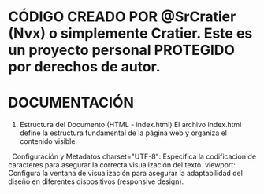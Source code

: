 # CÓDIGO CREADO POR @SrCratier (Nvx) o simplemente Cratier. Este es un proyecto personal PROTEGIDO por derechos de autor.
# DOCUMENTACIÓN

1. Estructura del Documento (HTML - index.html)
El archivo index.html define la estructura fundamental de la página web y organiza el contenido visible.
<head>: Configuración y Metadatos
charset="UTF-8": Especifica la codificación de caracteres para asegurar la correcta visualización del texto.
viewport: Configura la ventana de visualización para asegurar la adaptabilidad del diseño en diferentes dispositivos (responsive design).
<title>: Establece el título de la página visible en la pestaña del navegador: "Vamp Store - Cuentas Premium".
<link rel="stylesheet" href="style.css">: Vincula el documento HTML con la hoja de estilos CSS para la presentación visual.
<link rel="stylesheet" href="https://cdnjs.cloudflare.com/ajax/libs/font-awesome/6.5.1/css/all.min.css">: Importa la biblioteca Font Awesome para la inclusión de iconos escalables.
<link href="https://fonts.googleapis.com/css2?family=MedievalSharp&family=Roboto:wght@400;500;600;700&display=swap" rel="stylesheet">: Carga fuentes personalizadas de Google Fonts (MedievalSharp para elementos distintivos como el logo y Roboto para el texto general).
<body>: Contenido Visible de la Página
Contiene todos los elementos que el usuario final visualiza e interactúa.
<header class="navbar">: Barra de Navegación Principal
Implementada con position: fixed para mantenerla visible en la parte superior de la ventana de visualización durante el desplazamiento.
Logo (.logo-link, .logo-container, .logo-v, .store-name): Representa la identidad visual de "Vamp Store" y funciona como enlace a la página principal.
Barra de Búsqueda (.search-container, #search-input): Un campo de entrada de texto (input type="text") con un icono de búsqueda (i.fas.fa-search). Permite a los usuarios buscar productos por palabras clave, con filtrado en tiempo real.
Selector de Moneda (.currency-selector-container, #currency-selector): Un elemento select que permite la selección de diferentes monedas. Los precios de los productos se actualizan dinámicamente según la moneda elegida.
<aside id="filter-sidebar" class="filter-sidebar">: Barra Lateral de Filtros
Implementada como una barra deslizable (position: fixed, transform: translateX) desde el lado izquierdo de la pantalla. Se abre automáticamente al cargar la página y se puede cerrar manualmente.
Su posición superior se alinea dinámicamente con la parte inferior del navbar para una integración visual fluida.
Encabezado (.filter-sidebar-header, <h2>): "Filtrar Servicios".
Controles de Filtrado por Categoría (.filter-nav, .filter-btn): Un conjunto de botones que permiten filtrar los productos por categorías de servicio (ej., Spotify, Disney+, HBO Max). El botón "Todos" desactiva los filtros de categoría individuales.
Sección de Filtros por Precio (.price-filter-section):
Título (.price-filter-heading): "FILTRAR POR PRECIO".
Rango de Precio Actual (.current-price-range): Muestra el rango de precios mínimo y máximo seleccionado en la moneda actual.
Sliders de Rango (#min-price-slider, #max-price-slider): Dos elementos input type="range" que permiten a los usuarios definir un rango de precios. Los valores seleccionados se muestran numéricamente junto a sus etiquetas.
Botón de Reset (#reset-price-filters): Restablece los sliders de precio a sus valores predeterminados.
Botón de Cierre (#sidebar-close-btn): Un botón integrado en la parte inferior de la sidebar para ocultarla.
<div class="page-content-wrapper" id="page-content-wrapper">: Contenedor de Contenido Principal
Este div abarca el product-grid y el footer. Se desplaza horizontalmente (margin-left) y ajusta su ancho (width) cuando la sidebar se abre o cierra, permitiendo que el product-grid se adapte y los productos se reorganicen sin quedar ocultos ni generar scroll horizontal no deseado.
Botón de Apertura de Sidebar (#sidebar-open-btn): Un botón flotante que aparece cuando la sidebar está cerrada, permitiendo al usuario volver a abrirla.
<main class="product-grid">: Cuadrícula de Productos
Implementa un diseño de cuadrícula flexible (display: grid; grid-template-columns: repeat(auto-fit, minmax(Xpx, 1fr))) que ajusta automáticamente el número de columnas de productos según el ancho disponible de la pantalla.
div class="product-card": Tarjetas de Producto
Cada tarjeta representa un producto individual con su imagen, título, duración, descripción inicial, precio (con data-price-usd para conversión) y lista de características.
data-category: Atributo crucial para el filtrado por servicio.
Acciones (.product-card-actions): Contiene enlaces/botones para añadir al carrito (con enlace a Discord) y realizar pagos vía PayPal.
<footer class="footer">: Pie de Página
Una sección en la parte inferior de la página con enlaces a plataformas de contacto (Discord para carrito y servidor).
2. Funcionalidad Interactiva (JavaScript - Integrado en index.html)
El código JavaScript, embebido al final del index.html, es responsable de la interactividad dinámica de la plataforma.
Gestión de Altura Dinámica del Navbar (updateNavbarHeightCssVariable):
Al cargar la página y al redimensionar la ventana, esta función calcula la altura real del navbar (offsetHeight).
Este valor se asigna a una variable CSS (--navbar-height) en el :root, lo que permite que la filter-sidebar, page-content-wrapper y sidebar-open-btn ajusten sus posiciones y tamaños relativos al navbar de manera precisa y adaptable.
Conversión de Moneda (updatePrices):
Obtiene la moneda seleccionada por el usuario y su tasa de cambio.
Itera sobre todos los precios de los productos (almacenados en USD en el atributo data-price-usd) y los convierte a la moneda seleccionada, actualizando la visualización del precio.
Actualización de Interfaz de Filtros de Precio (updatePriceFilterUI):
Sincroniza la visualización numérica de los valores mínimo y máximo seleccionados en los sliders de precio, mostrando la cantidad en la moneda actual.
Reinicio de Filtros de Precio (resetPriceFilters):
Restablece los sliders de precio a sus valores mínimos y máximos predeterminados y actualiza la interfaz.
Aplicación de Filtros Combinados (applyFilters):
Esta es la función central para el filtrado de productos. Se invoca ante cualquier cambio en los filtros de categoría, rangos de precio o la consulta de búsqueda.
Lógica de Filtrado: Evalúa cada tarjeta de producto basándose en tres criterios principales:
Categoría: Si la categoría del producto coincide con las categorías seleccionadas (o "todos").
Precio: Si el precio del producto en USD se encuentra dentro del rango definido por los sliders.
Búsqueda por Texto: Si el título del producto (insensible a mayúsculas/minúsculas) contiene la cadena de texto ingresada en la barra de búsqueda (filtrado en tiempo real a medida que se escribe).
Los productos que cumplen con todos los criterios se hacen visibles, y los que no, se ocultan.
Actualización de Interfaz de Botones de Categoría (updateFilterButtonsUI):
Asegura que el botón de categoría actualmente seleccionado (active) sea visualmente distinguible.
Control de la Barra Lateral (toggleSidebar):
Gestiona la apertura y el cierre de la filter-sidebar mediante la adición/eliminación de la clase open y el desplazamiento del page-content-wrapper con la clase shifted.
Persiste el estado de la sidebar (abierta/cerrada) en localStorage para recordar la preferencia del usuario entre sesiones.
Controla la visibilidad de los botones de abrir y cerrar la sidebar.
Manejo de Eventos (Event Listeners):
Se implementan escuchadores de eventos para detectar interacciones del usuario (cambios en el selector de moneda, clics en botones de filtro, entradas en la barra de búsqueda, movimientos de sliders, etc.) y desencadenar las funciones de actualización y filtrado correspondientes.
3. Estilos y Presentación (CSS - style.css)
El archivo style.css define la presentación visual de la plataforma, adhiriéndose a una estética oscura con acentos neón y asegurando un diseño responsivo.
Variables CSS (:root):
Define un conjunto de variables para colores (fondo principal, tarjetas, texto, acento, precio), tipos de fuente y duraciones de transición. Esto centraliza la personalización del tema visual. --navbar-height se inicializa con un valor por defecto, pero es controlado dinámicamente por JavaScript.
Estilos Base (body, *):
Establece la configuración de fuentes, colores de texto predeterminados y un fondo con gradientes radiales sutiles para la atmósfera visual.
navbar:
Estilizado con un fondo semi-transparente y backdrop-filter para un efecto de desenfoque. Utiliza flexbox para la alineación de sus elementos (logo, búsqueda, selector de moneda) y flex-wrap para su adaptabilidad en pantallas más pequeñas. position: fixed asegura su visibilidad constante.
search-container y search-input:
Diseño minimalista con bordes redondeados y un icono integrado, reflejando la estética neón.
currency-selector-container y currency-selector:
Similar al campo de búsqueda, con un icono de moneda y un select personalizado para la selección de divisas. Incluye un tooltip (::before) que aparece al pasar el cursor.
filter-sidebar:
Estilos para la barra lateral fija: fondo oscuro, borde derecho sutil, y una transición suave al deslizarse.
Ocultamiento de Scrollbar: Se implementan reglas CSS específicas (-ms-overflow-style: none; scrollbar-width: none; ::-webkit-scrollbar { display: none; }) para ocultar visualmente la barra de desplazamiento predeterminada del navegador, manteniendo la capacidad de desplazamiento vertical.
Filtros de Categoría (filter-nav, filter-btn):
Botones con bordes acentuados que cambian de color a un morado brillante cuando están active, proporcionando una retroalimentación visual clara. Los iconos se alinean con los botones.
Filtros de Precio (price-filter-section, slider-group, input[type="range"]):
Diseño integrado con el tema, incluyendo estilos personalizados para los sliders de rango que se ajustan al esquema de color neón.
sidebar-close-btn y sidebar-open-btn:
Botones de control para la sidebar, con el color de acento y transiciones de hover.
page-content-wrapper:
Esencial para el diseño responsivo con la sidebar. Su margin-top se ajusta a la altura dinámica del navbar. Su margin-left y width se adaptan cuando la sidebar se abre, forzando al product-grid a reorganizar sus columnas dentro del espacio disponible y previniendo el desbordamiento horizontal.
product-grid y product-card:
El product-grid utiliza CSS Grid para una distribución de productos fluida y responsiva.
Cada product-card tiene un fondo oscuro, bordes sutiles, sombras y efectos de hover y active que mejoran la interacción visual, con transiciones suaves.
Los iconos de "✦" en la lista de características son pseudo-elementos (::before) para mayor eficiencia.
product-card-actions:
Estilos para los botones de compra (add-to-cart-btn, paypal-btn), con sus respectivos colores y efectos de interacción.
footer:
Pie de página simple con enlaces a las redes sociales, con iconos grandes y efectos de hover para interactividad.
Media Queries (@media):
Definen estilos específicos para diferentes tamaños de pantalla (escritorio, tablet, móvil). Esto asegura que la página se adapte y optimice su diseño para una experiencia de usuario consistente, incluyendo la transición del navbar a un diseño apilado y la sidebar a un comportamiento de "overlay" en dispositivos móviles, donde no desplaza el contenido.

NOTA*
Estos solo son aspectos visuales para los usuarios, algunos de los mas importantes no fueron ni serán añadidos en actualizaciones.
Los aspectos técnicos como código, lógica y proceso no serán compartidos con el usuario.
Este código está disponible para la venta PRIVADA por único contacto en discord : srcratier (username).
